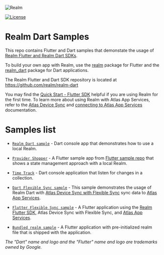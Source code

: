 ![Realm](https://github.com/realm/realm-dart/raw/main/logo.png)

[![License](https://img.shields.io/badge/License-Apache-blue.svg)](LICENSE)

# Realm Dart Samples

This repo contains Flutter and Dart samples that demonstate the usage of [Realm Flutter and Realm Dart SDKs](https://www.mongodb.com/docs/realm/sdk/flutter/).

To build your own app with Realm, use the [realm](https://pub.dev/packages/realm) package for Flutter and the [realm_dart](https://pub.dev/packages/realm_dart) package for Dart applications.

The Realm Flutter and Dart SDK repository is located at https://github.com/realm/realm-dart

You may find the [Quick Start - Flutter SDK]( https://www.mongodb.com/docs/realm/sdk/flutter/quick-start/) helpful if you are using Realm for the first time.
To learn more about using Realm with Atlas App Services, refer to the [Atlas Device Sync](https://www.mongodb.com/docs/realm/sdk/flutter/sync/) and [connecting to Atlas App Services](https://www.mongodb.com/docs/realm/sdk/flutter/app-services/) documentation.

# Samples list
* [`Realm Dart sample`](https://github.com/realm/realm-dart-samples/tree/main/realm_dart) - Dart console app that demonstrates how to use a local Realm.
* [`Provider Shopper`](https://github.com/realm/realm-dart-samples/tree/main/provider_shopper) - A Flutter sample app from [Flutter sample repo](https://github.com/flutter/samples/tree/master/provider_shopper) that shows a state management approach with a local Realm.

* [`Time Track`](https://github.com/realm/realm-dart-samples/tree/main/time_track) - Dart console application that listen for changes in a collection.

* [`Dart Flexible Sync sample`](https://github.com/realm/realm-dart-samples/tree/main/dart_flexible_sync) - This sample demonstrates the usage of Realm Dart with [Atlas Device Sync with Flexible Sync](https://www.mongodb.com/docs/realm/sdk/flutter/sync/) sync data to [Atlas App Services](https://www.mongodb.com/docs/atlas/app-services/).

* [`Flutter Flexible Sync sample`](https://github.com/realm/realm-dart-samples/tree/main/flutter_flexible_sync) - A Flutter application using the [Realm Flutter SDK](https://www.mongodb.com/docs/realm/sdk/flutter/), Atlas Device Sync with Flexible Sync, and [Atlas App Services](https://www.mongodb.com/docs/atlas/app-services/).

* [`Bundled realm sample`](https://github.com/realm/realm-dart-samples/tree/main/bundled_realm) - A Flutter application with pre-initialized realm file that is shipped with the application.


*The "Dart" name and logo and the "Flutter" name and logo are trademarks owned by Google.*